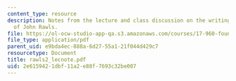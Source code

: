 ```yaml
---
content_type: resource
description: Notes from the lecture and class discussion on the writings and ideas
  of John Rawls.
file: https://ol-ocw-studio-app-qa.s3.amazonaws.com/courses/17-960-foundations-of-political-science-fall-2004/2e6159421dbf11a2e88f7693c32be007_rawls2_lecnote.pdf
file_type: application/pdf
parent_uid: e9bda4ec-888a-6d27-55a1-21f044d429c7
resourcetype: Document
title: rawls2_lecnote.pdf
uid: 2e615942-1dbf-11a2-e88f-7693c32be007
---
```


